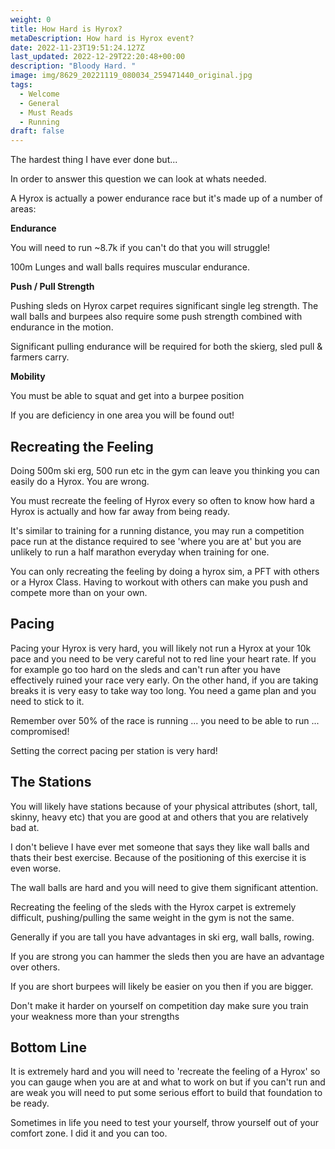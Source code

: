 ```yaml
---
weight: 0
title: How Hard is Hyrox?
metaDescription: How hard is Hyrox event?
date: 2022-11-23T19:51:24.127Z
last_updated: 2022-12-29T22:20:48+00:00
description: "Bloody Hard. "
image: img/8629_20221119_080034_259471440_original.jpg
tags:
  - Welcome
  - General
  - Must Reads
  - Running
draft: false
---
```

The hardest thing I have ever done but...

In order to answer this question we can look at whats needed. 

A Hyrox is actually a power endurance race but it's made up of a number of areas:

**Endurance** 

You will need to run ~8.7k if you can't do that you will struggle!

100m Lunges and wall balls requires muscular endurance.

 **Push / Pull Strength**

Pushing sleds on Hyrox carpet requires significant single leg strength. The wall balls and burpees also require some push strength combined with endurance in the motion.

Significant pulling endurance will be required for both the skierg, sled pull & farmers carry.

**Mobility**

You must be able to squat and get into a burpee position



If you are deficiency in one area you will be found out!



## Recreating the Feeling

Doing 500m ski erg, 500 run etc in the gym can leave you thinking you can easily do a Hyrox. You are wrong. 

You must recreate the feeling of Hyrox every so often to know how hard a Hyrox is actually and how far away from being ready. 

It's similar to training for a running distance, you may run a competition pace run at the distance required to see 'where you are at' but you are unlikely to run a half marathon everyday when training for one.

You can only recreating the feeling by doing a hyrox sim, a PFT with others or a Hyrox Class. Having to workout with others can make you push and compete more than on your own.



## **Pacing**

Pacing your Hyrox is very hard, you will likely not run a Hyrox at your 10k pace and you need to be very careful not to red line your heart rate. If you for example go too hard on the sleds and can't run after you have effectively ruined your race very early. On the other hand, if you are taking breaks it is very easy to take way too long. You need a game plan and you need to stick to it.

Remember over 50% of the race is running ... you need to be able to run ... compromised!

Setting the correct pacing per station is very hard!

## The Stations

You will likely have stations because of your physical attributes (short, tall, skinny, heavy etc) that you are good at and others that you are relatively bad at.

I don't believe I have ever met someone that says they like wall balls and thats their best exercise. Because of the positioning of this exercise it is even worse.

The wall balls are hard and you will need to give them significant attention.

Recreating the feeling of the sleds with the Hyrox carpet is extremely difficult, pushing/pulling the same weight in the gym is not the same. 

Generally if you are tall you have advantages in ski erg, wall balls, rowing.

If you are strong you can hammer the sleds then you are have an advantage over others.

If you are short burpees will likely be easier on you then if you are bigger.

Don't make it harder on yourself on competition day make sure you train your weakness more than your strengths

## Bottom Line

It is extremely hard and you will need to 'recreate the feeling of a Hyrox' so you can gauge when you are at and what to work on but if you can't run and are weak you will need to put some serious effort to build that foundation to be ready.

Sometimes in life you need to test your yourself, throw yourself out of your comfort zone. I did it and you can too.